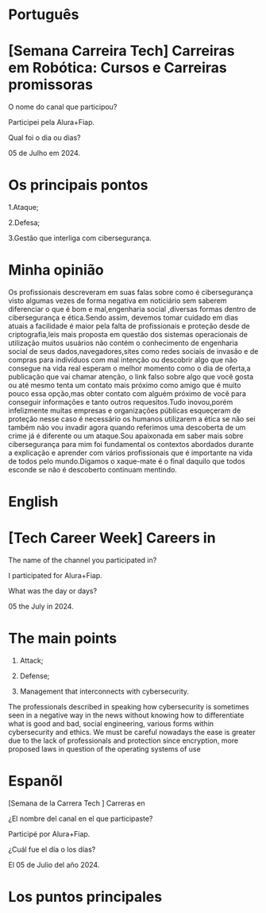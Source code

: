 # Português

# [Semana Carreira Tech] Carreiras em Robótica: Cursos e Carreiras promissoras

O nome do canal que participou?

Participei pela Alura+Fiap.

Qual foi o dia ou dias?

05 de Julho em 2024.

# Os principais pontos

1.Ataque;

2.Defesa;

3.Gestão que interliga com cibersegurança.


# Minha opinião 

<P>Os profissionais descreveram em suas falas sobre  como é cibersegurança visto  algumas vezes de forma negativa  em noticiário sem saberem diferenciar o que é bom e mal,engenharia social ,diversas formas dentro de cibersegurança e  ética.Sendo assim, devemos tomar cuidado em dias atuais a facilidade é maior pela falta de profissionais e proteção desde de criptografia,leis mais proposta em questão dos sistemas operacionais de utilização muitos usuários não contém o conhecimento de engenharia social de seus dados,navegadores,sites como redes sociais de invasão e de compras para indivíduos com mal intenção ou descobrir algo que não consegue na vida real esperam o melhor momento como o dia de oferta,a publicação que vai chamar atenção,  o link falso sobre algo que você gosta ou até mesmo tenta um contato mais próximo como amigo que é muito pouco essa opção,mas obter contato com alguém próximo de você para conseguir informações e tanto  outros requesitos.Tudo inovou,porém  infelizmente muitas empresas e organizações públicas esqueçeram de proteção nesse caso é necessário os humanos utilizarem a ética se não sei também não vou invadir agora quando referimos uma descoberta de um crime já é diferente ou um ataque.Sou apaixonada em saber mais sobre cibersegurança para mim foi fundamental os contextos abordados durante a explicação e aprender com vários profissionais  que  é importante na vida de todos pelo mundo.Digamos o xaque-mate é o final daquilo que todos esconde se não é descoberto continuam mentindo.</P>


# English 


# [Tech Career Week] Careers in 

The name of the channel you participated in?

I participated for Alura+Fiap.

What was the day or days?

05 the July in 2024.

# The main points

1. Attack;

2. Defense;

3. Management that interconnects with cybersecurity.

<p>The professionals described in  speaking how cybersecurity is sometimes seen in a negative way in the news without knowing how to differentiate what is good and bad, social engineering, various forms within cybersecurity and ethics. We must be careful nowadays the ease is greater due to the lack of professionals and protection since encryption, more proposed laws in question of the operating systems of use  </p>


# Espanõl 


[Semana de la Carrera Tech ] Carreras en 

¿El nombre del canal en el que participaste?

Participé por Alura+Fiap.

¿Cuál fue el día o los días?

El 05 de Julio del año 2024.

# Los puntos principales






